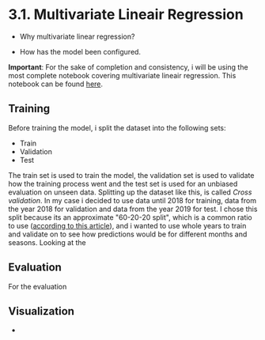 <h1>3.1. Multivariate Lineair Regression</h1>

- Why multivariate linear regression?



- How has the model been configured.

**Important**: For the sake of completion and consistency, i will be using the most complete notebook covering multivariate lineair regression. This notebook can be found [here](https://github.com/Rikku77/datascience/blob/master/notebooks/multi_variate_lineair_regression/mvlr_klant_125_gehele_tijdsreeks_compleet.ipynb).

<h2>Training</h2>

Before training the model, i split the dataset into the following sets:

- Train
- Validation
- Test

The train set is used to train the model, the validation set is used to validate how the training process went and the test set is used for an unbiased evaluation on unseen data. Splitting up the dataset like this, is called *Cross validation*. In my case i decided to use data until 2018 for training, data from the year 2018 for validation and data from the year 2019 for test. I chose this split because its an approximate "60-20-20 split", which is a common ratio to use ([according to this article](https://glassboxmedicine.com/2019/09/15/best-use-of-train-val-test-splits-with-tips-for-medical-data/)), and i wanted to use whole years to train and validate on to see how predictions would be for different months and seasons. Looking at the 

<h2>Evaluation</h2>

For the evaluation

<h2>Visualization</h2>

- 
